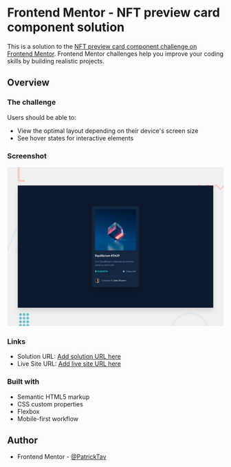 # Frontend Mentor - NFT preview card component solution

This is a solution to the [NFT preview card component challenge on Frontend Mentor](https://www.frontendmentor.io/challenges/nft-preview-card-component-SbdUL_w0U). Frontend Mentor challenges help you improve your coding skills by building realistic projects. 

## Overview

### The challenge

Users should be able to:

- View the optimal layout depending on their device's screen size
- See hover states for interactive elements

### Screenshot

![](./design/desktop-preview.jpg)

### Links

- Solution URL: [Add solution URL here](https://www.frontendmentor.io/solutions/pagina-desafio-nft-preview-OITTnyiDF)
- Live Site URL: [Add live site URL here](https://patricktav.github.io/nft-preview-card-challeng/)


### Built with

- Semantic HTML5 markup
- CSS custom properties
- Flexbox
- Mobile-first workflow



## Author

- Frontend Mentor - [@PatrickTav](https://www.frontendmentor.io/profile/PatrickTav)


